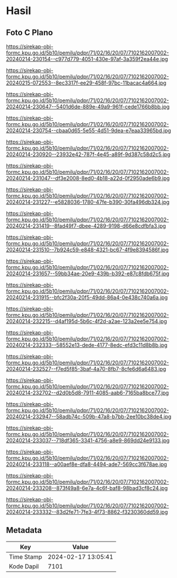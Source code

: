 # Hasil

## Foto C Plano

https://sirekap-obj-formc.kpu.go.id/5b10/pemilu/pdpr/71/02/16/20/07/7102162007002-20240214-230154--c977d779-4051-430e-97af-3a359f2ea44e.jpg

https://sirekap-obj-formc.kpu.go.id/5b10/pemilu/pdpr/71/02/16/20/07/7102162007002-20240215-072553--8ec3317f-ee29-458f-97bc-11bacac4a664.jpg

https://sirekap-obj-formc.kpu.go.id/5b10/pemilu/pdpr/71/02/16/20/07/7102162007002-20240214-230647--5401d6de-889e-49a9-961f-cede1766b8bb.jpg

https://sirekap-obj-formc.kpu.go.id/5b10/pemilu/pdpr/71/02/16/20/07/7102162007002-20240214-230754--cbaa0d65-5e55-4d51-9dea-e7eaa33965bd.jpg

https://sirekap-obj-formc.kpu.go.id/5b10/pemilu/pdpr/71/02/16/20/07/7102162007002-20240214-230920--23932e42-787f-4e45-a89f-9d387c58d2c5.jpg

https://sirekap-obj-formc.kpu.go.id/5b10/pemilu/pdpr/71/02/16/20/07/7102162007002-20240214-231047--df3e2008-8ed0-4b18-a22d-0f2950ade6b9.jpg

https://sirekap-obj-formc.kpu.go.id/5b10/pemilu/pdpr/71/02/16/20/07/7102162007002-20240214-231227--e5828036-1780-47fe-b390-30fa496db324.jpg

https://sirekap-obj-formc.kpu.go.id/5b10/pemilu/pdpr/71/02/16/20/07/7102162007002-20240214-231419--8fad49f7-dbee-4289-9198-d66e8cdfbfa3.jpg

https://sirekap-obj-formc.kpu.go.id/5b10/pemilu/pdpr/71/02/16/20/07/7102162007002-20240214-231510--7b924c59-e848-4321-bc67-4f9e8394586f.jpg

https://sirekap-obj-formc.kpu.go.id/5b10/pemilu/pdpr/71/02/16/20/07/7102162007002-20240214-231657--59bb34ae-20e9-439b-b392-e87c8fdb675f.jpg

https://sirekap-obj-formc.kpu.go.id/5b10/pemilu/pdpr/71/02/16/20/07/7102162007002-20240214-231915--bfc2f30a-20f5-49dd-86a4-0e438c740a6a.jpg

https://sirekap-obj-formc.kpu.go.id/5b10/pemilu/pdpr/71/02/16/20/07/7102162007002-20240214-232215--d4af195d-5b6c-4f2d-a2ae-123a2ee5e754.jpg

https://sirekap-obj-formc.kpu.go.id/5b10/pemilu/pdpr/71/02/16/20/07/7102162007002-20240214-232333--58552e13-dede-4177-8edc-efd3c11d8b8b.jpg

https://sirekap-obj-formc.kpu.go.id/5b10/pemilu/pdpr/71/02/16/20/07/7102162007002-20240214-232527--f7ed5f85-3baf-4a70-8fb7-8cfe6d6a6483.jpg

https://sirekap-obj-formc.kpu.go.id/5b10/pemilu/pdpr/71/02/16/20/07/7102162007002-20240214-232702--d2d0b5d8-7911-4085-aab6-7165ba8bce77.jpg

https://sirekap-obj-formc.kpu.go.id/5b10/pemilu/pdpr/71/02/16/20/07/7102162007002-20240214-232947--58adb74c-509b-47a8-b7bb-2ee10bc38de4.jpg

https://sirekap-obj-formc.kpu.go.id/5b10/pemilu/pdpr/71/02/16/20/07/7102162007002-20240214-233037--718df365-3341-4756-a8e9-869dd24e9133.jpg

https://sirekap-obj-formc.kpu.go.id/5b10/pemilu/pdpr/71/02/16/20/07/7102162007002-20240214-233118--a00aef8e-dfa8-4494-ade7-569cc3f678ae.jpg

https://sirekap-obj-formc.kpu.go.id/5b10/pemilu/pdpr/71/02/16/20/07/7102162007002-20240214-233208--873f49a8-6e7a-4c6f-baf8-98bad3cf8c24.jpg

https://sirekap-obj-formc.kpu.go.id/5b10/pemilu/pdpr/71/02/16/20/07/7102162007002-20240214-233332--83d2fe71-7fe3-4f73-8862-f3230360dd59.jpg


## Metadata

| Key        | Value               |
| ---------- | ------------------- |
| Time Stamp | 2024-02-17 13:05:41 |
| Kode Dapil | 7101                |



